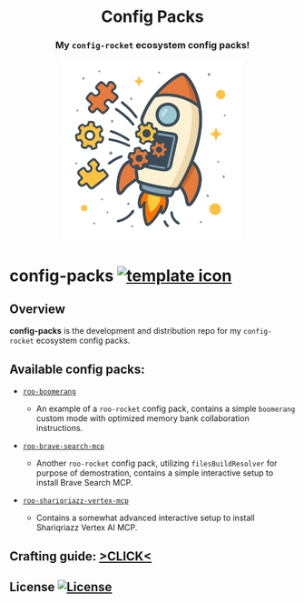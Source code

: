 <div align="center">

<h1>Config Packs</h1>

<h3>My <code>config-rocket</code> ecosystem config packs!</h3>
<img src="./branding.svg" alt="Project's branding image" width="320"/>

</div>

# config-packs [![template icon][template-src]][template-href]

## Overview

**config-packs** is the development and distribution repo for my `config-rocket` ecosystem config packs.

## Available config packs:

+ [`roo-boomerang`](./src/assembly/roo-rocket/boomerang/)
  + An example of a `roo-rocket` config pack, contains a simple `boomerang` custom mode with optimized memory bank collaboration instructions.

+ [`roo-brave-search-mcp`](./src/assembly/roo-rocket/brave-search-mcp/)
  + Another `roo-rocket` config pack, utilizing `filesBuildResolver` for purpose of demostration, contains a simple interactive setup to install Brave Search MCP.

+ [`roo-shariqriazz-vertex-mcp`](./src/assembly/roo-rocket/shariqriazz-vertex-mcp/)
  + Contains a somewhat advanced interactive setup to install Shariqriazz Vertex AI MCP.

## Crafting guide: [>CLICK<](./CRAFTING_GUIDE.md)

## License [![License][license-src]][license-href]

<!-- Badges -->

[template-src]: https://img.shields.io/badge/>📄<-%23f5dfa2.svg?logoColor=white
[template-href]: https://github.com/namesmt/config-packs-template
[npm-version-src]: https://img.shields.io/npm/v/config-packs?labelColor=18181B&color=F0DB4F
[npm-version-href]: https://npmjs.com/package/config-packs
[npm-downloads-src]: https://img.shields.io/npm/dm/config-packs?labelColor=18181B&color=F0DB4F
[npm-downloads-href]: https://npmjs.com/package/config-packs
[codecov-src]: https://img.shields.io/codecov/c/gh/namesmt/config-packs/main?labelColor=18181B&color=F0DB4F
[codecov-href]: https://codecov.io/gh/namesmt/config-packs
[license-src]: https://img.shields.io/github/license/namesmt/config-packs.svg?labelColor=18181B&color=F0DB4F
[license-href]: https://github.com/namesmt/config-packs/blob/main/LICENSE
[bundlejs-src]: https://img.shields.io/bundlejs/size/config-packs?labelColor=18181B&color=F0DB4F
[bundlejs-href]: https://bundlejs.com/?q=config-packs
[jsDocs-src]: https://img.shields.io/badge/Check_out-jsDocs.io---?labelColor=18181B&color=F0DB4F
[jsDocs-href]: https://www.jsdocs.io/package/config-packs
